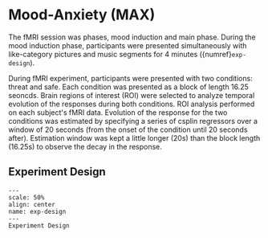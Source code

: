 # Mood-Anxiety (MAX)

The fMRI session was phases, mood induction and main phase. During the mood induction phase, participants were presented simultaneously with like-category pictures and music segments for 4 minutes ({numref}`exp-design`).

During fMRI experiment, participants were presented with two conditions: threat and safe. Each condition was presented as a block of length 16.25 seoncds. Brain regions of interest (ROI) were selected to analyze temporal evolution of the responses during both conditions. ROI analysis performed on each subject's fMRI data. Evolution of the response for the two conditions was estimated by specifying a series of csplin regressors over a window of 20 seconds (from the onset of the condition until 20 seconds after). Estimation window was kept a little longer (20s) than the block length (16.25s) to observe the decay in the response.

## Experiment Design
```{figure} paradigm.png
---
scale: 50%
align: center
name: exp-design
---
Experiment Design
````
